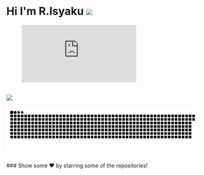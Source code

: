 # Hi I'm R.Isyaku <img src="https://media.giphy.com/media/hvRJCLFzcasrR4ia7z/giphy.gif" width="25px">

<div>
  <a href="https://github.com/Md-shefat-masum">
<!--   <img height="180em" src="https://github-readme-stats.vercel.app/api?username=Md-shefat-masum&show_icons=true&theme=dracula&include_all_commits=true&count_private=true"/>
  <img height="180em" src="https://github-readme-stats.vercel.app/api/top-langs/?username=Md-shefat-masum&layout=compact&langs_count=7&theme=dracula"/> -->
    <figure><embed src="https://wakatime.com/share/@8c212965-ff46-4a88-a097-7c8a1718035a/e499dd8c-9339-4209-9caa-90044529f1cf.svg"></embed></figure>
</div>
<!--
<div style="display: inline_block"><br>
      <img align="center" alt="Docker" height="50" width="50" src="https://img.icons8.com/color/search/docker">
    <img align="center" alt="Js" height="50" width="50" src="https://upload.wikimedia.org/wikipedia/commons/6/6a/JavaScript-logo.png">
    <img align="center" alt="React" height="50" width="50"  src="https://img.icons8.com/officel/144/000000/react.png">
    <img align="center" alt="Vue js" height="50" width="50"  src="https://img.icons8.com/color/search/vue-js">
    <img align="center" alt="WordPress" height="120" width="120"  src="https://cdnlogo.com/logos/w/28/wordpress.svg">
  <img align="center" alt="PostgreSQL" height="50" width="50"  src="https://upload.wikimedia.org/wikipedia/commons/2/29/Postgresql_elephant.svg">
    <img align="center" alt="PHP" height="50" width="70"  src="https://upload.wikimedia.org/wikipedia/commons/thumb/3/31/Webysther_20160423_-_Elephpant.svg/1200px-Webysther_20160423_-_Elephpant.svg.png">
    <img align="center" alt="MY SQL" height="50" width="90" src="https://1000logos.net/wp-content/uploads/2020/08/MySQL-Logo.png">
    <img align="center" alt="Laravel" height="50" width="50" src="https://upload.wikimedia.org/wikipedia/commons/thumb/9/9a/Laravel.svg/220px-Laravel.svg.png">
    <img align="center" alt="GoLang" height="45" width="85" src="https://upload.wikimedia.org/wikipedia/commons/thumb/0/05/Go_Logo_Blue.svg/1200px-Go_Logo_Blue.svg.png">
    <img align="center" alt="HTML" height="50" width="50" src="https://raw.githubusercontent.com/devicons/devicon/master/icons/html5/html5-original.svg">
    <img align="center" alt="CSS" height="50" width="50" src="https://raw.githubusercontent.com/devicons/devicon/master/icons/css3/css3-original.svg">
    <img align="center" alt="TypeScript" width="50" height="50"  src="https://upload.wikimedia.org/wikipedia/commons/thumb/4/4c/Typescript_logo_2020.svg/2048px-Typescript_logo_2020.svg.png">
    <img align="right" alt="HTML5" width="200" height="200"  src="https://media.giphy.com/media/KNP5EQE5n2nczSFYpD/giphy.gif">
</div>
-->
  
  ##
 
<div> 
  <a href="https://www.linkedin.com/in/rilwanu-isyaku-1b709b1a8/" target="_blank"><img src="https://img.shields.io/badge/-LinkedIn-%230077B5?style=for-the-badge&logo=linkedin&logoColor=white" target="_blank"></a> 
 
  ![Snake animation](https://github.com/Md-shefat-masum/Md-shefat-masum/blob/main/github-user-contribution.svg)
 
</div>

<br />
### Show some ❤️ by starring some of the repositories!
